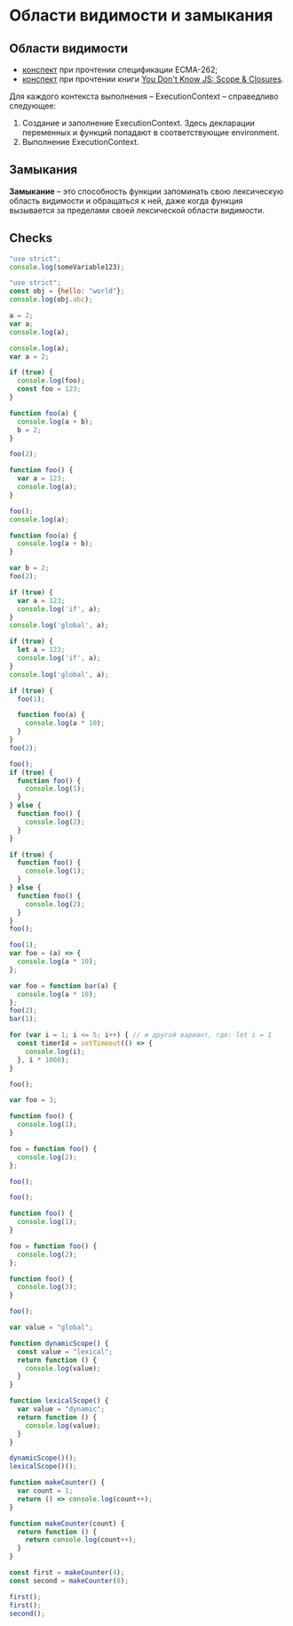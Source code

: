 # Области видимости и замыкания

## Области видимости

- [конспект](./by-specification.md) при прочтении спецификации ECMA-262;
- [конспект](./kyle_simpson_vision.md) при прочтении книги [You Don't Know JS: Scope & Closures](https://www.amazon.com/gp/product/1449335586/ref=dbs_a_def_rwt_bibl_vppi_i8).

Для каждого контекста выполнения – ExecutionContext – справедливо следующее:

1. Создание и заполнение ExecutionContext. Здесь декларации переменных и функций попадают в соответствующие environment.
2. Выполнение ExecutionContext.

## Замыкания

**Замыкание** – это способность функции запоминать свою лексическую область видимости и обращаться к ней, даже когда функция вызывается за пределами своей лексической области видимости.

## Checks

```js
"use strict";
console.log(someVariable123);
```

```js
"use strict";
const obj = {hello: "world"};
console.log(obj.abc);
```

```js
a = 2;
var a;
console.log(a);
```

```js
console.log(a);
var a = 2;
```

```js
if (true) {
  console.log(foo);
  const foo = 123;
}
```

```js
function foo(a) {
  console.log(a + b);
  b = 2;
}

foo(2);
```

```js
function foo() {
  var a = 123;
  console.log(a);
}

foo();
console.log(a);
```

```js
function foo(a) {
  console.log(a + b);
}

var b = 2;
foo(2);
```

```js
if (true) {
  var a = 123;
  console.log('if', a);
}
console.log('global', a);
```

```js
if (true) {
  let a = 123;
  console.log('if', a);
}
console.log('global', a);
```

```js
if (true) {
  foo(1);

  function foo(a) {
    console.log(a * 10);
  }
}
foo(2);
```

```js
foo();
if (true) {
  function foo() {
    console.log(1);
  }
} else {
  function foo() {
    console.log(2);
  }
}
```

```js
if (true) {
  function foo() {
    console.log(1);
  }
} else {
  function foo() {
    console.log(2);
  }
}
foo();
```

```js
foo(1);
var foo = (a) => {
  console.log(a * 10);
};
```

```js
var foo = function bar(a) {
  console.log(a * 10);
};
foo(2);
bar(1);
```

```js
for (var i = 1; i <= 5; i++) { // и другой вариант, где: let i = 1 
  const timerId = setTimeout(() => {
    console.log(i);
  }, i * 1000);
}
```

```js
foo();

var foo = 3;

function foo() {
  console.log(1);
}

foo = function foo() {
  console.log(2);
};

foo();
```

```js
foo();

function foo() {
  console.log(1);
}

foo = function foo() {
  console.log(2);
};

function foo() {
  console.log(3);
}

foo();
```

```js
var value = "global";

function dynamicScope() {
  const value = "lexical";
  return function () {
    console.log(value);
  }
}

function lexicalScope() {
  var value = "dynamic";
  return function () {
    console.log(value);
  }
}

dynamicScope()();
lexicalScope()();
```

```js
function makeCounter() {
  var count = 1;
  return () => console.log(count++);
}

function makeCounter(count) {
  return function () {
    return console.log(count++);
  }
}

const first = makeCounter(4);
const second = makeCounter(8);

first();
first();
second();
```
